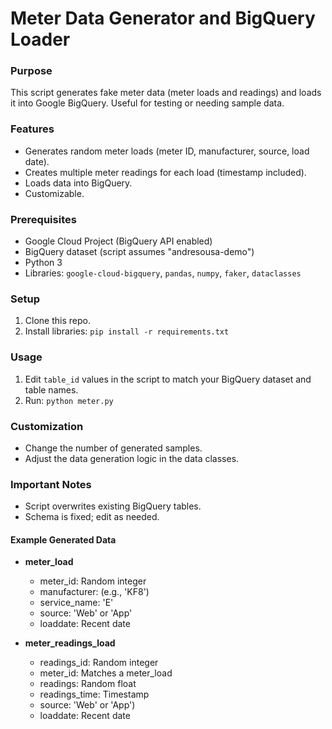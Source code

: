 
# Meter Data Generator and BigQuery Loader

### Purpose

This script generates fake meter data (meter loads and readings) and loads it into Google BigQuery. Useful for testing or needing sample data.

### Features

* Generates random meter loads (meter ID, manufacturer, source, load date).
* Creates multiple meter readings for each load (timestamp included).
* Loads data into BigQuery.
* Customizable.

### Prerequisites

* Google Cloud Project (BigQuery API enabled)
* BigQuery dataset (script assumes "andresousa-demo")
* Python 3 
* Libraries: `google-cloud-bigquery`, `pandas`, `numpy`, `faker`, `dataclasses` 

### Setup

1. Clone this repo.
2. Install libraries: `pip install -r requirements.txt`

### Usage

1. Edit `table_id` values in the script to match your BigQuery dataset and table names.
2. Run: `python meter.py`

### Customization

* Change the number of generated samples.
* Adjust the data generation logic in the data classes.

### Important Notes

* Script overwrites existing BigQuery tables.
* Schema is fixed; edit as needed.

#### Example Generated Data

* **meter_load**
    * meter_id: Random integer
    * manufacturer: (e.g., 'KF8')
    * service_name: 'E'
    * source: 'Web' or 'App'
    * loaddate: Recent date

* **meter_readings_load**
    * readings_id: Random integer
    * meter_id: Matches a meter_load
    * readings: Random float
    * readings_time: Timestamp
    * source:  'Web' or 'App')
    * loaddate: Recent date
